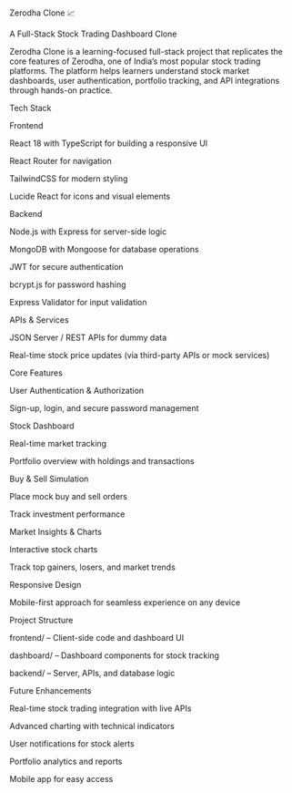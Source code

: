 Zerodha Clone 📈

A Full-Stack Stock Trading Dashboard Clone

Zerodha Clone is a learning-focused full-stack project that replicates the core features of Zerodha, one of India’s most popular stock trading platforms. The platform helps learners understand stock market dashboards, user authentication, portfolio tracking, and API integrations through hands-on practice.

Tech Stack

Frontend

React 18 with TypeScript for building a responsive UI

React Router for navigation

TailwindCSS for modern styling

Lucide React for icons and visual elements

Backend

Node.js with Express for server-side logic

MongoDB with Mongoose for database operations

JWT for secure authentication

bcrypt.js for password hashing

Express Validator for input validation

APIs & Services

JSON Server / REST APIs for dummy data

Real-time stock price updates (via third-party APIs or mock services)

Core Features

User Authentication & Authorization

Sign-up, login, and secure password management

Stock Dashboard

Real-time market tracking

Portfolio overview with holdings and transactions

Buy & Sell Simulation

Place mock buy and sell orders

Track investment performance

Market Insights & Charts

Interactive stock charts

Track top gainers, losers, and market trends

Responsive Design

Mobile-first approach for seamless experience on any device

Project Structure

frontend/ – Client-side code and dashboard UI

dashboard/ – Dashboard components for stock tracking

backend/ – Server, APIs, and database logic

Future Enhancements

Real-time stock trading integration with live APIs

Advanced charting with technical indicators

User notifications for stock alerts

Portfolio analytics and reports

Mobile app for easy access
